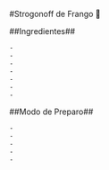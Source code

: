 #Strogonoff de Frango :chicken:

##Ingredientes##

    -
    -
    -
    -
    -
    -
    -

##Modo de Preparo##

    -
    -
    -
    -
    -
    
